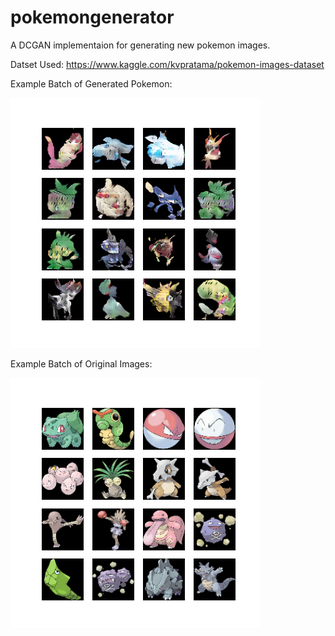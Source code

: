 # pokemongenerator

A DCGAN implementaion for generating new pokemon images. 

Datset Used: https://www.kaggle.com/kvpratama/pokemon-images-dataset

Example Batch of Generated Pokemon:

![alt text](https://github.com/JonathanDou/pokemongenerator/blob/master/generated.png?raw=true)

Example Batch of Original Images:

![alt text](https://github.com/JonathanDou/pokemongenerator/blob/master/original.png?raw=true)
